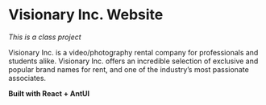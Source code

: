 # Visionary Inc. Website

_This is a class project_

Visionary Inc. is a video/photography rental company for professionals and students
alike. Visionary Inc. offers an incredible selection of exclusive and popular brand names
for rent, and one of the industry’s most passionate associates.

**Built with React + AntUI**
